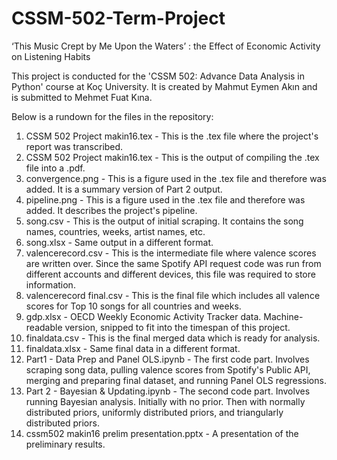 # CSSM-502-Term-Project
‘This Music Crept by Me Upon the Waters’ : the Effect of Economic Activity on Listening Habits

This project is conducted for the 'CSSM 502: Advance Data Analysis in Python' course at Koç University.
It is created by Mahmut Eymen Akın and is submitted to Mehmet Fuat Kına.

Below is a rundown for the files in the repository:

  1. CSSM 502 Project makin16.tex - This is the .tex file where the project's report was transcribed.
  2. CSSM 502 Project makin16.tex - This is the output of compiling the .tex file into a .pdf.
  3. convergence.png - This is a figure used in the .tex file and therefore was added. It is a summary version of Part 2 output.
  4. pipeline.png -  This is a figure used in the .tex file and therefore was added. It describes the project's pipeline.
  5. song.csv - This is the output of initial scraping. It contains the song names, countries, weeks, artist names, etc.
  6. song.xlsx - Same output in a different format.
  7. valencerecord.csv - This is the intermediate file where valence scores are written over. Since the same Spotify API request code was run from different accounts and different devices, this file was required to store information.
  8. valencerecord final.csv - This is the final file which includes all valence scores for Top 10 songs for all countries and weeks.
  9. gdp.xlsx - OECD Weekly Economic Activity Tracker data. Machine-readable version, snipped to fit into the timespan of this project.
  10. finaldata.csv - This is the final merged data which is ready for analysis.
  11. finaldata.xlsx - Same final data in a different format.
  12. Part1 - Data Prep and Panel OLS.ipynb - The first code part. Involves scraping song data, pulling valence scores from Spotify's Public API, merging and preparing final dataset, and running Panel OLS regressions.
  13. Part 2 - Bayesian & Updating.ipynb - The second code part. Involves running Bayesian analysis. Initially with no prior. Then with normally distributed priors, uniformly distributed priors, and triangularly distributed priors.
  14. cssm502 makin16 prelim presentation.pptx - A presentation of the preliminary results.
